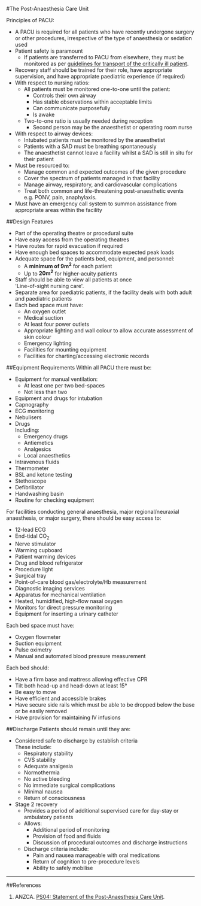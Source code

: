 #The Post-Anaesthesia Care Unit

Principles of PACU:
* A PACU is required for all patients who have recently undergone surgery or other procedures, irrespective of the type of anaesthesia or sedation used
* Patient safety is paramount
	* If patients are transferred to PACU from elsewhere, they must be monitored as per [guidelines for transport of the critically ill patient](/intensive-care/transport.md).
* Recovery staff should be trained for their role, have appropriate supervision, and have appropriate paediatric experience (if required)
* With respect to nursing ratios:
	* All patients must be monitored one-to-one until the patient:
		* Controls their own airway
		* Has stable observations within acceptable limits
		* Can communicate purposefully
		* Is awake
	* Two-to-one ratio is usually needed during reception
		* Second person may be the anaesthetist or operating room nurse
* With respect to airway devices:
	* Intubated patients must be monitored by the anaesthetist
	* Patients with a SAD must be breathing spontaneously  
	* The anaesthetist cannot leave a facility whilst a SAD is still in situ for their patient
* Must be resourced to:
	* Manage common and expected outcomes of the given procedure
	* Cover the spectrum of patients managed in that facility
	* Manage airway, respiratory, and cardiovascular complications
	* Treat both common and life-threatening post-anaesthetic events  
	e.g. PONV, pain, anaphylaxis.
* Must have an emergency call system to summon assistance from appropriate areas within the facility

##Design Features
* Part of the operating theatre or procedural suite
* Have easy access from the operating theatres
* Have routes for rapid evacuation if required
* Have enough bed spaces to accommodate expected peak loads
* Adequate space for the patients bed, equipment, and personnel:
	* A **minimum of 9m<sup>2</sup>** for each patient
	* Up to **20m<sup>2</sup>** for higher-acuity patients
* Staff should be able to view all patients at once  
'Line-of-sight nursing care'.
* Separate area for paediatric patients, if the facility deals with both adult and paediatric patients
* Each bed space must have:
	* An oxygen outlet
	* Medical suction
	* At least four power outlets
	* Appropriate lighting and wall colour to allow accurate assessment of skin colour
	* Emergency lighting
	* Facilities for mounting equipment
	* Facilities for charting/accessing electronic records

##Equipment Requirements
Within all PACU there must be:
* Equipment for manual ventilation:
	* At least one per two bed-spaces
	* Not less than two
* Equipment and drugs for intubation
* Capnography
* ECG monitoring
* Nebulisers
* Drugs  
Including:
	* Emergency drugs
	* Antiemetics
	* Analgesics
	* Local anaesthetics
* Intravenous fluids
* Thermometer
* BSL and ketone testing
* Stethoscope
* Defibrillator
* Handwashing basin
* Routine for checking equipment

For facilities conducting general anaesthesia, major regional/neuraxial anaesthesia, or major surgery, there should be easy access to:
* 12-lead ECG
* End-tidal CO<sub>2</sub>
* Nerve stimulator
* Warming cupboard
* Patient warming devices
* Drug and blood refrigerator
* Procedure light
* Surgical tray
* Point-of-care blood gas/electrolyte/Hb measurement
* Diagnostic imaging services
* Apparatus for mechanical ventilation
* Heated, humidified, high-flow nasal oxygen
* Monitors for direct pressure monitoring
* Equipment for inserting a urinary catheter

Each bed space must have:
* Oxygen flowmeter
* Suction equipment
* Pulse oximetry
* Manual and automated blood pressure measurement

Each bed should:
* Have a firm base and mattress allowing effective CPR
* Tilt both head-up and head-down at least 15°
* Be easy to move
* Have efficient and accessible brakes
* Have secure side rails which must be able to be dropped below the base or be easily removed
* Have provision for maintaining IV infusions

##Discharge
Patients should remain until they are:
* Considered safe to discharge by establish criteria  
These include:
	* Respiratory stability
	* CVS stability
	* Adequate analgesia
	* Normothermia
	* No active bleeding
	* No immediate surgical complications
	* Minimal nausea
	* Return of consciousness
* Stage 2 recovery  
	* Provides a period of additional supervised care for day-stay or ambulatory patients
	* Allows:
		* Additional period of monitoring
		* Provision of food and fluids
		* Discussion of procedural outcomes and discharge instructions
	* Discharge criteria include:
		* Pain and nausea manageable with oral medications
		* Return of cognition to pre-procedure levels
		* Ability to safely mobilise

---
##References
1. ANZCA. [PS04: Statement of the Post-Anaesthesia Care Unit](http://www.anzca.edu.au/Documents/ps04-2006-recommendations-for-the-post-anaesthesia.pdf).